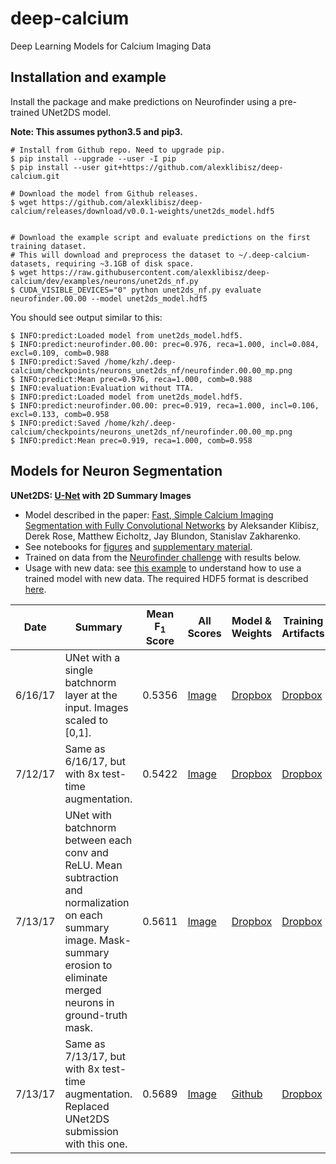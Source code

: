 # deep-calcium

Deep Learning Models for Calcium Imaging Data

## Installation and example

Install the package and make predictions on Neurofinder using a pre-trained UNet2DS model.

**Note: This assumes python3.5 and pip3.**

```
# Install from Github repo. Need to upgrade pip.
$ pip install --upgrade --user -I pip
$ pip install --user git+https://github.com/alexklibisz/deep-calcium.git

# Download the model from Github releases.
$ wget https://github.com/alexklibisz/deep-calcium/releases/download/v0.0.1-weights/unet2ds_model.hdf5


# Download the example script and evaluate predictions on the first training dataset.
# This will download and preprocess the dataset to ~/.deep-calcium-datasets, requiring ~3.1GB of disk space.
$ wget https://raw.githubusercontent.com/alexklibisz/deep-calcium/dev/examples/neurons/unet2ds_nf.py
$ CUDA_VISIBLE_DEVICES="0" python unet2ds_nf.py evaluate neurofinder.00.00 --model unet2ds_model.hdf5
```

You should see output similar to this:

```
$ INFO:predict:Loaded model from unet2ds_model.hdf5.
$ INFO:predict:neurofinder.00.00: prec=0.976, reca=1.000, incl=0.084, excl=0.109, comb=0.988
$ INFO:predict:Saved /home/kzh/.deep-calcium/checkpoints/neurons_unet2ds_nf/neurofinder.00.00_mp.png
$ INFO:predict:Mean prec=0.976, reca=1.000, comb=0.988
$ INFO:evaluation:Evaluation without TTA.
$ INFO:predict:Loaded model from unet2ds_model.hdf5.
$ INFO:predict:neurofinder.00.00: prec=0.919, reca=1.000, incl=0.106, excl=0.133, comb=0.958
$ INFO:predict:Saved /home/kzh/.deep-calcium/checkpoints/neurons_unet2ds_nf/neurofinder.00.00_mp.png
$ INFO:predict:Mean prec=0.919, reca=1.000, comb=0.958
```

## Models for Neuron Segmentation

**UNet2DS: [U-Net](https://arxiv.org/abs/1505.04597) with 2D Summary Images**

- Model described in the paper: [Fast, Simple Calcium Imaging Segmentation with Fully Convolutional Networks](https://arxiv.org/abs/1707.06314) by Aleksander Klibisz, Derek Rose, Matthew Eicholtz, Jay Blundon, Stanislav Zakharenko.
- See notebooks for [figures](https://github.com/alexklibisz/deep-calcium/blob/36bd9d1824b6a44c9eac3bb6ce8e25f913c6a6d5/notebooks/dlmia_workshop_figures.ipynb) and [supplementary material](https://github.com/alexklibisz/deep-calcium/blob/36bd9d1824b6a44c9eac3bb6ce8e25f913c6a6d5/notebooks/dlmia_workshop_supplementary.ipynb).
- Trained on data from the [Neurofinder challenge](http://neurofinder.codeneuro.org/) with results below.
- Usage with new data: see [this example](https://github.com/alexklibisz/deep-calcium/blob/dev/examples/neurons/unet2ds_sjdata.py) to understand how to use a trained model with new data. The required HDF5 format is described [here](https://github.com/alexklibisz/deep-calcium/blob/36bd9d1824b6a44c9eac3bb6ce8e25f913c6a6d5/deepcalcium/datasets/nf.py#L37-L43).

| Date | Summary | Mean F<sub>1</sub> Score | All Scores | Model & Weights | Training Artifacts | Commit |
|---|---|---|---|---|---|---|
|6/16/17|UNet with a single batchnorm layer at the input. Images scaled to [0,1]. |0.5356|[Image](https://github.com/alexklibisz/deep-calcium/blob/dev/media/nf_scores_unet2ds_0.5356.png)|[Dropbox](https://www.dropbox.com/sh/tqbclt7muuvqfw4/AACqVVA8oJlZNIYvfc6x6gO2a/weights_val_nf_f1_mean.hdf5?dl=1)|[Dropbox](https://www.dropbox.com/sh/tqbclt7muuvqfw4/AADET6ZVlUbHZsqHKgwDOysXa?dl=0)|[0bda9d4](https://github.com/alexklibisz/deep-calcium/commit/0bda9d4b9cad71fb3685671c2e699c88d9195a24)|
|7/12/17|Same as 6/16/17, but with 8x test-time augmentation. |0.5422|[Image](https://github.com/alexklibisz/deep-calcium/blob/dev/media/nf_scores_unet2ds-tta_0.5422.png)|[Dropbox](https://www.dropbox.com/s/x5bv4klz16ai6wa/model_val_nf_f1_mean.hdf5?dl=1)|[Dropbox](https://www.dropbox.com/sh/tqbclt7muuvqfw4/AADET6ZVlUbHZsqHKgwDOysXa?dl=0)|[f1b33bf](https://github.com/alexklibisz/deep-calcium/commit/f1b33bfe48425d0d7a33f7f74ded19905a24b88f)|
|7/13/17|UNet with batchnorm between each conv and ReLU. Mean subtraction and normalization on each summary image. Mask-summary erosion to eliminate merged neurons in ground-truth mask.|0.5611|[Image](https://github.com/alexklibisz/deep-calcium/blob/dev/media/nf_scores_unet2ds_0.5611.png)|[Dropbox](https://www.dropbox.com/sh/5nwrxj1pvsbxvwn/AAAteOMVC45Ovf6g2iu10c_Ya/1499980441_model_07_0.843.hdf5?dl=1)|[Dropbox](https://www.dropbox.com/sh/5nwrxj1pvsbxvwn/AABW_ksvueR3GdJIVCyNdFxIa?dl=0)|[2b15d1b](https://github.com/alexklibisz/deep-calcium/blob/2b15d1b07a780ff4b2477524f255e41533fc6205/deepcalcium/models/neurons/unet_2d_summary.py)|
|7/13/17|Same as 7/13/17, but with 8x test-time augmentation. Replaced UNet2DS submission with this one. |0.5689|[Image](https://github.com/alexklibisz/deep-calcium/blob/dev/media/nf_scores_unet2ds-tta_0.5689.png)|[Github](https://github.com/alexklibisz/deep-calcium/releases/tag/v0.0.1-weights)|[Dropbox](https://www.dropbox.com/sh/5nwrxj1pvsbxvwn/AABW_ksvueR3GdJIVCyNdFxIa?dl=0)|[2b15d1b](https://github.com/alexklibisz/deep-calcium/blob/2b15d1b07a780ff4b2477524f255e41533fc6205/deepcalcium/models/neurons/unet_2d_summary.py)|

